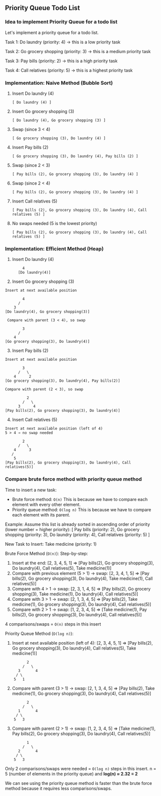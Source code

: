 ## Priority Queue Todo List

### Idea to implement Priority Queue for a todo list

Let's implement a priority queue for a todo list.

Task 1: Do laundry (priority: 4) -> this is a low priority task

Task 2: Go grocery shopping (priority: 3) -> this is a medium priority task

Task 3: Pay bills (priority: 2) -> this is a high priority task

Task 4: Call relatives (priority: 5) -> this is a highest priority task

### Implementation: Naive Method (Bubble Sort)

1. Insert Do laundry (4)

   ```text
   [ Do laundry (4) ]
   ```

2. Insert Go grocery shopping (3)

   ```text
   [ Do laundry (4), Go grocery shopping (3) ]
   ```

3. Swap (since 3 < 4)

   ```text
   [ Go grocery shopping (3), Do laundry (4) ]
   ```

4. Insert Pay bills (2)

   ```text
   [ Go grocery shopping (3), Do laundry (4), Pay bills (2) ]
   ```

5. Swap (since 2 < 3)

   ```text
   [ Pay bills (2), Go grocery shopping (3), Do laundry (4) ]
   ```

6. Swap (since 2 < 4)

   ```text
   [ Pay bills (2), Go grocery shopping (3), Do laundry (4) ]
   ```

7. Insert Call relatives (5)

   ```text
   [ Pay bills (2), Go grocery shopping (3), Do laundry (4), Call relatives (5) ]
   ```

8. No swaps needed (5 is the lowest priority)

   ```text
   [ Pay bills (2), Go grocery shopping (3), Do laundry (4), Call relatives (5) ]
   ```

### Implementation: Efficient Method (Heap)

1. Insert Do laundry (4)

```text
        4
      [Do laundry(4)]
```

2. Insert Go grocery shopping (3)

```text
Insert at next available position

        4
      /
    3
[Do laundry(4), Go grocery shopping(3)]
```

```text
 Compare with parent (3 < 4), so swap

        3
      /
    4
[Go grocery shopping(3), Do laundry(4)]
```

3. Insert Pay bills (2)

```text
Insert at next available position

        3
      /   \
    4      2
[Go grocery shopping(3), Do laundry(4), Pay bills(2)]
```

```text
Compare with parent (2 < 3), so swap

          2
        /   \
      3      4
[Pay bills(2), Go grocery shopping(3), Do laundry(4)]
```

4. Insert Call relatives (5)

```text
Insert at next available position (left of 4)
5 > 4 → no swap needed

        2
      /   \
    4      3
   /
    5
[Pay bills(2), Go grocery shopping(3), Do laundry(4), Call relatives(5)]
```

### Compare brute force method with priority queue method

Time to insert a new task:

- Brute force method: `O(n)` This is because we have to compare each element with every other element.
- Priority queue method: `O(log n)` This is because we have to compare each element with its parent.

Example:
Assume this list is already sorted in ascending order of priority (lower number = higher priority):
[
Pay bills (priority: 2),
Go grocery shopping (priority: 3),
Do laundry (priority: 4),
Call relatives (priority: 5)
]

New Task to Insert: Take medicine (priority: 1)

Brute Force Method (`O(n)`):
Step-by-step:

1. Insert at the end: [2, 3, 4, 5, 1] => [Pay bills(2), Go grocery shopping(3), Do laundry(4), Call relatives(5), Take medicine(1)]
2. Compare with previous element (5 > 1) → swap: [2, 3, 4, 1, 5] => [Pay bills(2), Go grocery shopping(3), Do laundry(4), Take medicine(1), Call relatives(5)]
3. Compare with 4 > 1 → swap: [2, 3, 1, 4, 5] => [Pay bills(2), Go grocery shopping(3), Take medicine(1), Do laundry(4), Call relatives(5)]
4. Compare with 3 > 1 → swap: [2, 1, 3, 4, 5] => [Pay bills(2), Take medicine(1), Go grocery shopping(3), Do laundry(4), Call relatives(5)]
5. Compare with 2 > 1 → swap: [1, 2, 3, 4, 5] => [Take medicine(1), Pay bills(2), Go grocery shopping(3), Do laundry(4), Call relatives(5)]

4 comparisons/swaps = `O(n)` steps in this insert

Priority Queue Method (`O(log n)`):

1. Insert at next available position (left of 4): [2, 3, 4, 5, 1] => [Pay bills(2), Go grocery shopping(3), Do laundry(4), Call relatives(5), Take medicine(1)]

```text
          2
        /   \
      3       4
     / \
    5   1
```

2. Compare with parent (3 > 1) → swap: [2, 1, 3, 4, 5] => [Pay bills(2), Take medicine(1), Go grocery shopping(3), Do laundry(4), Call relatives(5)]

```text
          2
        /   \
      1       4
     / \
    5   3
```

3. Compare with parent (2 > 1) → swap: [1, 2, 3, 4, 5] => [Take medicine(1), Pay bills(2), Go grocery shopping(3), Do laundry(4), Call relatives(5)]

```text
          1
        /   \
      2       4
     / \
    5   3
```

Only 2 comparisons/swaps were needed = `O(log n)` steps in this insert. n = 5 (number of elements in the priority queue) and **log(n) ≈ 2.32 = 2**

We can see using the priority queue method is faster than the brute force method because it requires less comparisons/swaps.
